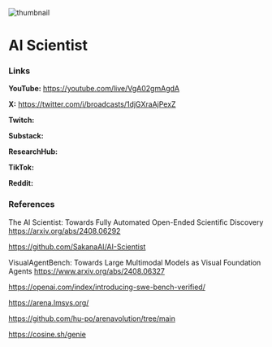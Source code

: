 ![thumbnail](thumbnail.png)

# AI Scientist

### Links

**YouTube:** https://youtube.com/live/VgA02gmAgdA

**X:** https://twitter.com/i/broadcasts/1djGXraAjPexZ

**Twitch:**

**Substack:**

**ResearchHub:**

**TikTok:**

**Reddit:**

### References

The AI Scientist: Towards Fully Automated Open-Ended Scientific Discovery
https://arxiv.org/abs/2408.06292

https://github.com/SakanaAI/AI-Scientist

VisualAgentBench: Towards Large Multimodal Models as Visual Foundation Agents
https://www.arxiv.org/abs/2408.06327

https://openai.com/index/introducing-swe-bench-verified/

https://arena.lmsys.org/

https://github.com/hu-po/arenavolution/tree/main

https://cosine.sh/genie

